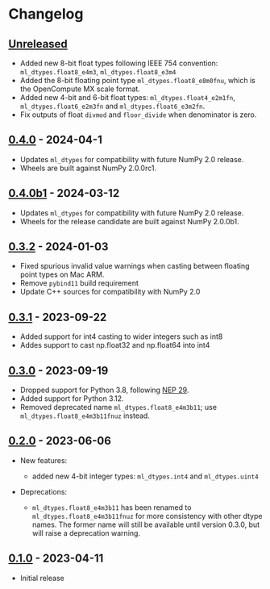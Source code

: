 # Changelog

<!--

Changelog follow the https://keepachangelog.com/ standard (at least the headers)

This allow to:

* auto-parsing release notes during the automated releases from github-action:
  https://github.com/marketplace/actions/pypi-github-auto-release
* Have clickable headers in the rendered markdown

To release a new version (e.g. from `1.0.0` -> `2.0.0`):

* Create a new `# [2.0.0] - YYYY-MM-DD` header and add the current
  `[Unreleased]` notes.
* At the end of the file:
  * Define the new link url:
  `[2.0.0]: https://github.com/jax-ml/ml_dtypes/compare/v1.0.0...v2.0.0`
  * Update the `[Unreleased]` url: `v1.0.0...HEAD` -> `v2.0.0...HEAD`

-->

## [Unreleased]

* Added new 8-bit float types following IEEE 754 convention:
  `ml_dtypes.float8_e4m3`, `ml_dtypes.float8_e3m4`
* Added the 8-bit floating point type `ml_dtypes.float8_e8m0fnu`, which is the
  OpenCompute MX scale format.
* Added new 4-bit and 6-bit float types:
  `ml_dtypes.float4_e2m1fn`, `ml_dtypes.float6_e2m3fn` and `ml_dtypes.float6_e3m2fn`.
* Fix outputs of float `divmod` and `floor_divide` when denominator is zero.

## [0.4.0] - 2024-04-1

* Updates `ml_dtypes` for compatibility with future NumPy 2.0 release.
* Wheels are built against NumPy 2.0.0rc1.

## [0.4.0b1] - 2024-03-12

* Updates `ml_dtypes` for compatibility with future NumPy 2.0 release.
* Wheels for the release candidate are built against NumPy 2.0.0b1.

## [0.3.2] - 2024-01-03

* Fixed spurious invalid value warnings when casting between floating point
  types on Mac ARM.
* Remove `pybind11` build requirement
* Update C++ sources for compatibility with NumPy 2.0

## [0.3.1] - 2023-09-22

* Added support for int4 casting to wider integers such as int8
* Addes support to cast np.float32 and np.float64 into int4

## [0.3.0] - 2023-09-19

* Dropped support for Python 3.8, following [NEP 29].
* Added support for Python 3.12.
* Removed deprecated name `ml_dtypes.float8_e4m3b11`;
  use `ml_dtypes.float8_e4m3b11fnuz` instead.

## [0.2.0] - 2023-06-06

* New features:
  * added new 4-bit integer types: `ml_dtypes.int4` and `ml_dtypes.uint4`

* Deprecations:
  * `ml_dtypes.float8_e4m3b11` has been renamed to `ml_dtypes.float8_e4m3b11fnuz` for more
    consistency with other dtype names. The former name will still be available until
    version 0.3.0, but will raise a deprecation warning.

## [0.1.0] - 2023-04-11

* Initial release

[Unreleased]: https://github.com/jax-ml/ml_dtypes/compare/v0.4.0...HEAD
[0.4.0]: https://github.com/jax-ml/ml_dtypes/compare/v0.4.0b1....v0.4.0
[0.4.0b1]: https://github.com/jax-ml/ml_dtypes/compare/v0.3.2...v0.4.0b1
[0.3.2]: https://github.com/jax-ml/ml_dtypes/compare/v0.3.1...v0.3.2
[0.3.1]: https://github.com/jax-ml/ml_dtypes/compare/v0.3.0...v0.3.1
[0.3.0]: https://github.com/jax-ml/ml_dtypes/compare/v0.2.0...v0.3.0
[0.2.0]: https://github.com/jax-ml/ml_dtypes/compare/v0.1.0...v0.2.0
[0.1.0]: https://github.com/jax-ml/ml_dtypes/releases/tag/v0.1.0
[NEP 29]: https://numpy.org/neps/nep-0029-deprecation_policy.html
